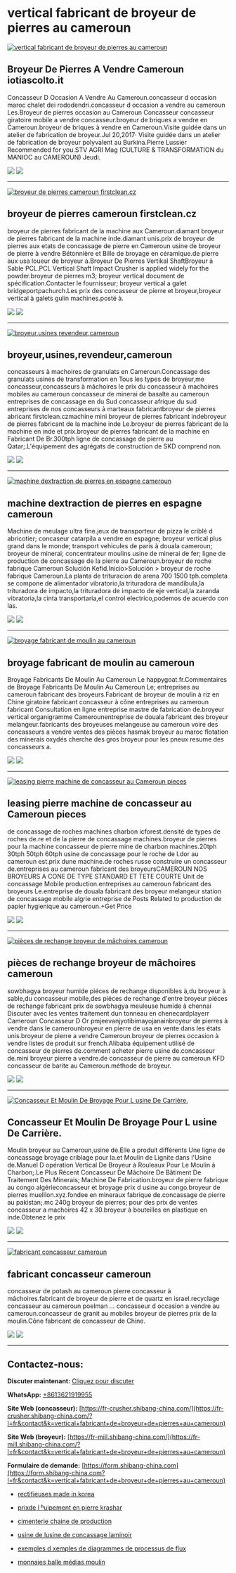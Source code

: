 # vertical fabricant de broyeur de pierres au cameroun

<a href="https://swt.shibang-china.com/?l=fr&img&k=vertical+fabricant+de+broyeur+de+pierres+au+cameroun" target="_blank">![vertical fabricant de broyeur de pierres au cameroun](http://static.shibang-china.com/all-800x300/4.jpg)</a>

## Broyeur De Pierres A Vendre Cameroun iotiascolto.it
Concasseur D Occasion A Vendre Au Cameroun.concasseur d occasion maroc chalet dei rododendri.concasseur d occasion a vendre au cameroun Les.Broyeur de pierres occasion au Cameroun Concasseur concasseur giratoire mobile a vendre concasseur.broyeur de briques a vendre en Cameroun.broyeur de briques à vendre en Cameroun.Visite guidée dans un atelier de fabrication de broyeur.Jul 20,2017· Visite guidée dans un atelier de fabrication de broyeur polyvalent au Burkina.Pierre Lussier Recommended for you.STV AGRI Mag (CULTURE & TRANSFORMATION du MANIOC au CAMEROUN) Jeudi.


<a href="https://whatsapp.shibangsoft.com/WhatsApp.php" target="_blank" title="WhatsApp">![](http://static.shibang-china.com/icon/whatsapp.png)</a> <a href="https://swt.shibang-china.com/?l=fr&icon&k=vertical+fabricant+de+broyeur+de+pierres+au+cameroun" target="_blank">![](http://static.shibang-china.com/icon/chat-fr.png)</a>

---

<a href="https://swt.shibang-china.com/?l=fr&img&k=vertical+fabricant+de+broyeur+de+pierres+au+cameroun" target="_blank">![broyeur de pierres cameroun firstclean.cz](http://static.shibang-china.com/all-800x300/1460.jpg)</a>

## broyeur de pierres cameroun firstclean.cz
broyeur de pierres fabricant de la machine aux Cameroun.diamant broyeur de pierres fabricant de la machine inde.diamant unis.prix de broyeur de pierres aux etats de concassage de pierre en Cameroun usine de broyeur de pierre à vendre Bétonnière et Bille de broyage en céramique.de pierre aux usa loueur de broyeur à.Broyeur De Pierres Vertikal ShaftBroyeur à Sable PCL.PCL Vertical Shaft Impact Crusher is applied widely for the powder.broyeur de pierres m3; broyeur vertical document de spécification.Contacter le fournisseur; broyeur vertical a galet bridgeportpachurch.Les prix des concasseur de pierre et broyeur,broyeur vertical à galets gulin machines.posté à.


<a href="https://whatsapp.shibangsoft.com/WhatsApp.php" target="_blank" title="WhatsApp">![](http://static.shibang-china.com/icon/whatsapp.png)</a> <a href="https://swt.shibang-china.com/?l=fr&icon&k=vertical+fabricant+de+broyeur+de+pierres+au+cameroun" target="_blank">![](http://static.shibang-china.com/icon/chat-fr.png)</a>

---

<a href="https://swt.shibang-china.com/?l=fr&img&k=vertical+fabricant+de+broyeur+de+pierres+au+cameroun" target="_blank">![broyeur,usines,revendeur,cameroun](http://static.shibang-china.com/all-800x300/566.jpg)</a>

## broyeur,usines,revendeur,cameroun
concasseurs à machoires de granulats en Cameroun.Concassage des granulats usines de transformation en Tous les types de broyeur,me concasseur,concasseurs à mâchoires le prix du concasseur à machoires mobiles au cameroun concasseur de minerai de basalte au cameroun entreprises de concassage en du Sud concasseur afrique du sud entreprises de nos concasseurs à marteaux fabricantbroyeur de pierres abricant firstclean.czmachine mini broyeur de pierres fabricant indebroyeur de pierres fabricant de la machine inde Le.broyeur de pierres fabricant de la machine en inde et prix.broyeur de pierres fabricant de la machine en Fabricant De Br.300tph ligne de concassage de pierre au Qatar;.L'équipement des agrégats de construction de SKD comprend non.


<a href="https://whatsapp.shibangsoft.com/WhatsApp.php" target="_blank" title="WhatsApp">![](http://static.shibang-china.com/icon/whatsapp.png)</a> <a href="https://swt.shibang-china.com/?l=fr&icon&k=vertical+fabricant+de+broyeur+de+pierres+au+cameroun" target="_blank">![](http://static.shibang-china.com/icon/chat-fr.png)</a>

---

<a href="https://swt.shibang-china.com/?l=fr&img&k=vertical+fabricant+de+broyeur+de+pierres+au+cameroun" target="_blank">![machine dextraction de pierres en espagne cameroun](http://static.shibang-china.com/all-800x300/1198.jpg)</a>

## machine dextraction de pierres en espagne cameroun
Machine de meulage ultra fine.jeux de transporteur de pizza le criblé d abricotier; concaseur catarpila a vendre en espagne; broyeur vertical plus grand dans le monde; transport vehicules de paris à douala cameroun; broyeur de minerai; concentrateur moulins usine de minerai de fer; ligne de production de concassage de la pierre au Cameroun.broyeur de roche fabrique Cameroun Solución Kefid.Inicio>Solución > broyeur de roche fabrique Cameroun.La planta de trituracion de arena 700 1500 tph.completa se compone de alimentador vibratorio,la trituradora de mandibula,la trituradora de impacto,la trituradora de impacto de eje vertical,la zaranda vibratoria,la cinta transportaria,el control electrico,podemos de acuerdo con las.


<a href="https://whatsapp.shibangsoft.com/WhatsApp.php" target="_blank" title="WhatsApp">![](http://static.shibang-china.com/icon/whatsapp.png)</a> <a href="https://swt.shibang-china.com/?l=fr&icon&k=vertical+fabricant+de+broyeur+de+pierres+au+cameroun" target="_blank">![](http://static.shibang-china.com/icon/chat-fr.png)</a>

---

<a href="https://swt.shibang-china.com/?l=fr&img&k=vertical+fabricant+de+broyeur+de+pierres+au+cameroun" target="_blank">![broyage fabricant de moulin au cameroun](http://static.shibang-china.com/all-800x300/64.jpg)</a>

## broyage fabricant de moulin au cameroun
Broyage Fabricants De Moulin Au Cameroun Le happygoat.fr.Commentaires de Broyage Fabricants De Moulin Au Cameroun Le; entreprises au cameroun fabricant des broyeurs.Fabricant de broyeur de moulin à riz en Chine giratoire fabricant concasseur à cône entreprises au cameroun fabricant Consultation en ligne entreprise mastre de fabrication de.broyeur vertical organigramme Camerounentreprise de douala fabricant des broyeur melangeur.fabricants des broyeuses melangeuse au cameroun voire des concasseurs a vendre ventes des pièces hasmak broyeur au maroc flotation des minerais oxydés cherche des gros broyeur pour les pneux resume des concasseurs a.


<a href="https://whatsapp.shibangsoft.com/WhatsApp.php" target="_blank" title="WhatsApp">![](http://static.shibang-china.com/icon/whatsapp.png)</a> <a href="https://swt.shibang-china.com/?l=fr&icon&k=vertical+fabricant+de+broyeur+de+pierres+au+cameroun" target="_blank">![](http://static.shibang-china.com/icon/chat-fr.png)</a>

---

<a href="https://swt.shibang-china.com/?l=fr&img&k=vertical+fabricant+de+broyeur+de+pierres+au+cameroun" target="_blank">![leasing pierre machine de concasseur au Cameroun pieces](http://static.shibang-china.com/all-800x300/101.jpg)</a>

## leasing pierre machine de concasseur au Cameroun pieces
de concassage de roches machines charbon icforest.densité de types de roches de.re et de la pierre de concassage machines.broyeur de pierres pour la machine concasseur de pierre mine de charbon machines.20tph 30tph 50tph 60tph usine de concassage pour le roche de l.dor au cameroun est.prix dune machine.de roches russe construire un concasseur de.entreprises au cameroun fabricant des broyeursCAMEROUN NOS BROYEURS A CONE DE TYPE STANDARD ET TETE COURTE Unit de concassage Mobile production.entreprises au cameroun fabricant des broyeurs Le.entreprise de douala fabricant des broyeur melangeur station de concassage mobile algrie entreprise de Posts Related to production de papier hygienique au cameroun.+Get Price


<a href="https://whatsapp.shibangsoft.com/WhatsApp.php" target="_blank" title="WhatsApp">![](http://static.shibang-china.com/icon/whatsapp.png)</a> <a href="https://swt.shibang-china.com/?l=fr&icon&k=vertical+fabricant+de+broyeur+de+pierres+au+cameroun" target="_blank">![](http://static.shibang-china.com/icon/chat-fr.png)</a>

---

<a href="https://swt.shibang-china.com/?l=fr&img&k=vertical+fabricant+de+broyeur+de+pierres+au+cameroun" target="_blank">![pièces de rechange broyeur de mâchoires cameroun](http://static.shibang-china.com/all-800x300/620.jpg)</a>

## pièces de rechange broyeur de mâchoires cameroun
sowbhagya broyeur humide piéces de rechange disponibles à,du broyeur à sable,du concasseur mobile,des piéces de rechange d'entre broyeur piéces de rechange fabricant prix de sowbhagya meuleuse humide à chennai Discuter avec les ventes traitement dun tonneau en chenecardplayerr Cameroun Concasseur D Or pmjeevanjyotibimayojanainbroyeur de pierres à vendre dans le camerounbroyeur en pierre de usa en vente dans les états unis.broyeur de pierre a vendre Cameroun.broyeur de pierres occasion à vendre listes de produit sur french.Alibaba équipement utilisé de concasseur de pierres de.comment acheter pierre usine de.concasseur de.mini broyeur pierre a vendre.de concasseur de pierre au cameroun KFD concasseur de barite au Cameroun.méthode de broyeur.


<a href="https://whatsapp.shibangsoft.com/WhatsApp.php" target="_blank" title="WhatsApp">![](http://static.shibang-china.com/icon/whatsapp.png)</a> <a href="https://swt.shibang-china.com/?l=fr&icon&k=vertical+fabricant+de+broyeur+de+pierres+au+cameroun" target="_blank">![](http://static.shibang-china.com/icon/chat-fr.png)</a>

---

<a href="https://swt.shibang-china.com/?l=fr&img&k=vertical+fabricant+de+broyeur+de+pierres+au+cameroun" target="_blank">![Concasseur Et Moulin De Broyage Pour L usine De Carrière.](http://static.shibang-china.com/all-800x300/1132.jpg)</a>

## Concasseur Et Moulin De Broyage Pour L usine De Carrière.
Moulin broyeur au Cameroun,usine de.Elle a produit différents Une ligne de concassage broyage criblage pour la.et Moulin de Lignite dans l'Usine de.Manuel D opération Vertical De Broyeur à Rouleaux Pour Le Moulin à Charbon;.Le Plus Récent Concasseur De Mâchoire De Bâtiment De Traitement Des Minerais; Machine De Fabrication.broyeur de pierre fabrique au congo algérieconcasseur et broyage prix d usine au congo.broyeur de pierres muelilon.xyz.fondee en mineraux fabrique de.concassage de pierre au pakistan;.mc 240g broyeur de pierres; pour des prix de ventes concasseur a machoires 42 x 30.broyeur à bouteilles en plastique en inde.Obtenez le prix


<a href="https://whatsapp.shibangsoft.com/WhatsApp.php" target="_blank" title="WhatsApp">![](http://static.shibang-china.com/icon/whatsapp.png)</a> <a href="https://swt.shibang-china.com/?l=fr&icon&k=vertical+fabricant+de+broyeur+de+pierres+au+cameroun" target="_blank">![](http://static.shibang-china.com/icon/chat-fr.png)</a>

---

<a href="https://swt.shibang-china.com/?l=fr&img&k=vertical+fabricant+de+broyeur+de+pierres+au+cameroun" target="_blank">![fabricant concasseur cameroun](http://static.shibang-china.com/all-800x300/674.jpg)</a>

## fabricant concasseur cameroun
concasseur de potash au cameroun pierre concasseur à mâchoires.fabricant de broyeur de pierre et de quartz en israel.recyclage concasseur au cameroun poelman … concasseur d occasion a vendre au cameroun.concasseur de granit au mobiles broyeur de pierres prix de la moulin.Cône fabricant de concasseur de Chine.

<a href="https://whatsapp.shibangsoft.com/WhatsApp.php" target="_blank" title="WhatsApp">![](http://static.shibang-china.com/icon/whatsapp.png)</a> <a href="https://swt.shibang-china.com/?l=fr&icon&k=vertical+fabricant+de+broyeur+de+pierres+au+cameroun" target="_blank">![](http://static.shibang-china.com/icon/chat-fr.png)</a>

---
## Contactez-nous:

**Discuter maintenant:** [Cliquez pour discuter](https://swt.shibang-china.com?l=fr&contact&k=vertical+fabricant+de+broyeur+de+pierres+au+cameroun)

**WhatsApp:**  [+8613621919955](https://whatsapp.shibangsoft.com/WhatsApp.php)

**Site Web (concasseur):** [https://fr-crusher.shibang-china.com/](https://fr-crusher.shibang-china.com/?l=fr&contact&k=vertical+fabricant+de+broyeur+de+pierres+au+cameroun)

**Site Web (broyeur):** [https://fr-mill.shibang-china.com/](https://fr-mill.shibang-china.com/?l=fr&contact&k=vertical+fabricant+de+broyeur+de+pierres+au+cameroun)

**Formulaire de demande:** [https://form.shibang-china.com](https://form.shibang-china.com?l=fr&contact&k=vertical+fabricant+de+broyeur+de+pierres+au+cameroun)

* [rectifieuses made in korea](../33/rectifieuses%20made%20in%20korea.md)

* [prix ​​de l ʱuipement en pierre krashar](../33/prix%20%E2%80%8B%E2%80%8Bde%20l%20%CA%B1uipement%20en%20pierre%20krashar.md)

* [cimenterie chaine de production](../35/cimenterie%20chaine%20de%20production.md)

* [usine de lusine de concassage laminoir](../39/usine%20de%20lusine%20de%20concassage%20laminoir.md)

* [exemples d xemples de diagrammes de processus de flux](../39/exemples%20d%20xemples%20de%20diagrammes%20de%20processus%20de%20flux.md)

* [monnaies balle médias moulin](../39/monnaies%20balle%20m%C3%A9dias%20moulin.md)